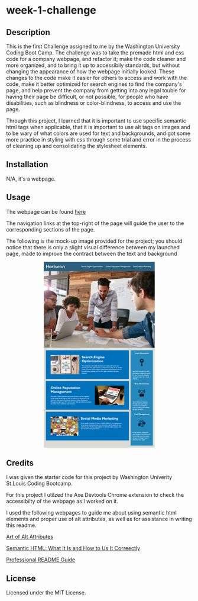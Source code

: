 # week-1-challenge

## Description

This is the first Challenge assigned to me by the Washington University Coding Boot Camp. The challenge was to take the premade html and css code for a company webpage, and refactor it; make the code cleaner and more organized, and to bring it up to accessibily standards, but without changing the appearance of how the webpage initially looked. These changes to the code make it easier for others to access and work with the code, make it better optimized for search engines to find the company's page, and help prevent the company from getting into any legal touble for having their page be difficult, or not possible, for people who have disabilities, such as blindness or color-blindness, to access and use the page.

Through this project, I learned that it is important to use specific semantic html tags when applicable, that it is important to use alt tags on images and to be wary of what colors are used for text and backgrounds, and got some more practice in styling with css through some trial and error in the process of cleaning up and consolidating the stylesheet elements.

## Installation

N/A, it's a webpage.

## Usage

The webpage can be found [here](https://wolfspiderman.github.io/week-1-challenge/)

The navigation links at the top-right of the page will guide the user to the corresponding sections of the page.

The following is the mock-up image provided for the project; you should notice that there is only a slight visual difference between my launched page, made to improve the contract between the text and background
   
<img
  src="/assets/images/week1challengemockup.png"
  alt="Mock-up"
  style="display: block; margin: 0 auto; max-width: 300px">

## Credits

I was given the starter code for this project by Washington Univerity St.Louis Coding Bootcamp.

For this project I utilzed the Axe Devtools Chrome extension to check the accessibilty of the webpage as I worked on it.

I used the following webpages to guide me about using semantic html elements and proper use of alt attributes, as well as for assistance in writing this readme.

[Art of Alt Attributes](https://accessible360.com/accessible360-blog/2020-11-10-the-art-of-alt-attributes/)

[Semantic HTML: What It Is and How to Us It Correectly](semrush.com/blog/semantic-html5-guide/)

[Professional README Guide](coding-boot-camp.github.io/full-stack/github/professional-readme-guide)

## License

Licensed under the MIT License.
